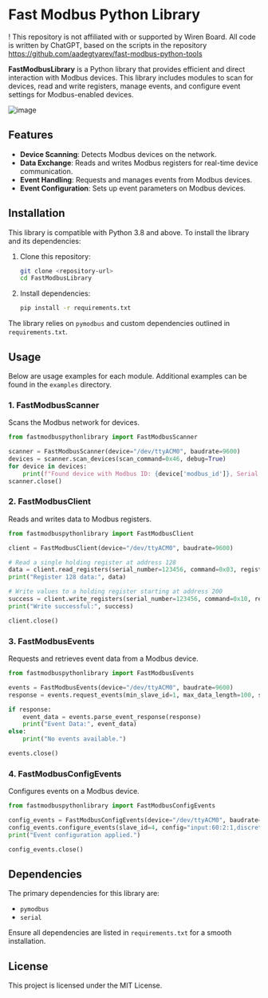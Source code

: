 
# Fast Modbus Python Library
! This repository is not affiliated with or supported by Wiren Board. All code is written by ChatGPT, based on the scripts in the repository https://github.com/aadegtyarev/fast-modbus-python-tools

**FastModbusLibrary** is a Python library that provides efficient and direct interaction with Modbus devices. 
This library includes modules to scan for devices, read and write registers, manage events, and configure 
event settings for Modbus-enabled devices.

![image](https://github.com/user-attachments/assets/2bd8fab4-5f65-4814-b770-3ecbdfdfb142)

## Features
- **Device Scanning**: Detects Modbus devices on the network.
- **Data Exchange**: Reads and writes Modbus registers for real-time device communication.
- **Event Handling**: Requests and manages events from Modbus devices.
- **Event Configuration**: Sets up event parameters on Modbus devices.

## Installation
This library is compatible with Python 3.8 and above. To install the library and its dependencies:

1. Clone this repository:
   ```bash
   git clone <repository-url>
   cd FastModbusLibrary
   ```

2. Install dependencies:
   ```bash
   pip install -r requirements.txt
   ```

The library relies on `pymodbus` and custom dependencies outlined in `requirements.txt`.

## Usage
Below are usage examples for each module. Additional examples can be found in the `examples` directory.

### 1. FastModbusScanner
Scans the Modbus network for devices.

```python
from fastmodbuspythonlibrary import FastModbusScanner

scanner = FastModbusScanner(device="/dev/ttyACM0", baudrate=9600)
devices = scanner.scan_devices(scan_command=0x46, debug=True)
for device in devices:
    print(f"Found device with Modbus ID: {device['modbus_id']}, Serial Number: {device['serial_number']}")
scanner.close()
```

### 2. FastModbusClient
Reads and writes data to Modbus registers.

```python
from fastmodbuspythonlibrary import FastModbusClient

client = FastModbusClient(device="/dev/ttyACM0", baudrate=9600)

# Read a single holding register at address 128
data = client.read_registers(serial_number=123456, command=0x03, register=128, count=1)
print("Register 128 data:", data)

# Write values to a holding register starting at address 200
success = client.write_registers(serial_number=123456, command=0x10, register=200, values=[100, 200])
print("Write successful:", success)

client.close()
```

### 3. FastModbusEvents
Requests and retrieves event data from a Modbus device.

```python
from fastmodbuspythonlibrary import FastModbusEvents

events = FastModbusEvents(device="/dev/ttyACM0", baudrate=9600)
response = events.request_events(min_slave_id=1, max_data_length=100, slave_id=1, flag=0, debug=True)

if response:
    event_data = events.parse_event_response(response)
    print("Event Data:", event_data)
else:
    print("No events available.")

events.close()
```

### 4. FastModbusConfigEvents
Configures events on a Modbus device.

```python
from fastmodbuspythonlibrary import FastModbusConfigEvents

config_events = FastModbusConfigEvents(device="/dev/ttyACM0", baudrate=9600)
config_events.configure_events(slave_id=4, config="input:60:2:1,discrete:0:8:1", debug=True)
print("Event configuration applied.")

config_events.close()
```

## Dependencies
The primary dependencies for this library are:
- `pymodbus`
- `serial`

Ensure all dependencies are listed in `requirements.txt` for a smooth installation.

## License
This project is licensed under the MIT License.
